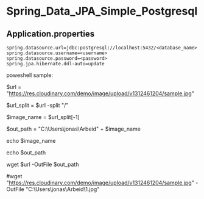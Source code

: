 # Spring_Data_JPA_Simple_Postgresql

## Application.properties
```
spring.datasource.url=jdbc:postgresql://localhost:5432/<database_name>
spring.datasource.username=<username>
spring.datasource.password=<password>
spring.jpa.hibernate.ddl-auto=update
```


poweshell sample: 

$url = "https://res.cloudinary.com/demo/image/upload/v1312461204/sample.jpg"

$url_split = $url -split "/"

$image_name = $url_split[-1]

$out_path = "C:\Users\jonas\Arbeid\" + $image_name


echo $image_name

echo $out_path


wget $url -OutFile $out_path

#wget "https://res.cloudinary.com/demo/image/upload/v1312461204/sample.jpg" -OutFile "C:\Users\jonas\Arbeid\1.jpg"
